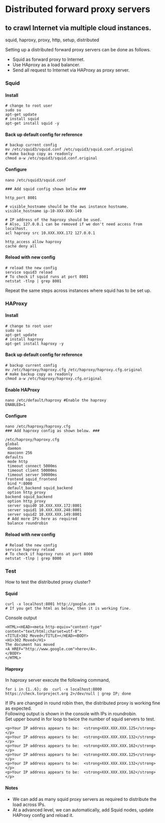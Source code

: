 # Distributed forward proxy servers
## to crawl Internet via multiple cloud instances.
squid, haproxy, proxy, http, setup, distributed

Setting up a distributed forward proxy servers can be done as follows.

* Squid as forward proxy to Internet.
* Use HAproxy as a load balancer.
* Send all request to Internet via HAProxy as proxy server.

### Squid

#### Install
    # change to root user
    sudo su
    apt-get update
    # install squid
    apt-get install squid -y

#### Back up default config for reference
    # backup current config
    mv /etc/squid3/squid.conf /etc/squid3/squid.conf.original
    # make backup copy as readonly
    chmod a-w /etc/squid3/squid.conf.original

#### Configure
    nano /etc/squid3/squid.conf

    ### Add squid config shown below ###

    http_port 8001

    # visible_hostname should be the aws instance hostname.
    visible_hostname ip-10-XXX-XXX-149

    # IP address of the haproxy should be used.
    # Also, 127.0.0.1 can be removed if we don't need access from localhost.
    acl haproxy src 10.XXX.XXX.172 127.0.0.1

    http_access allow haproxy
    cache deny all

#### Reload with new config
    # reload the new config
    service squid3 reload
    # To check if squid runs at port 8001
    netstat -tlnp | grep 8001

Repeat the same steps across instances where squid has to be set up.

### HAProxy

#### Install
    # change to root user
    sudo su
    apt-get update
    # install haproxy
    apt-get install haproxy -y

#### Back up default config for reference
    # backup current config
    mv /etc/haproxy/haproxy.cfg /etc/haproxy/haproxy.cfg.original  
    # make backup copy as readonly
    chmod a-w /etc/haproxy/haproxy.cfg.original

#### Enable HAProxy
    nano /etc/default/haproxy #Enable the haproxy
    ENABLED=1

#### Configure

    nano /etc/haproxy/haproxy.cfg
    ### Add haproxy config as shown below. ###

    /etc/haproxy/haproxy.cfg
    global
     daemon
     maxconn 256
    defaults
     mode http
     timeout connect 5000ms
     timeout client 50000ms
     timeout server 50000ms
    frontend squid_frontend
     bind *:8000
     default_backend squid_backend
     option http_proxy
    backend squid_backend
     option http_proxy
     server squid0 10.XXX.XXX.172:8001
     server squid1 10.XXX.XXX.248:8001
     server squid2 10.XXX.XXX.149:8001
     # Add more IPs here as required
     balance roundrobin

#### Reload with new config
    # Reload the new config
    service haproxy reload
    # To check if haproxy runs at port 8000
    netstat -tlnp | grep 8000


### Test
How to test the distributed proxy cluster?

####  Squid
    curl -x localhost:8001 http://google.com
    # If you get the html as below, then it is working fine.

Console output

    <HTML><HEAD><meta http-equiv="content-type" content="text/html;charset=utf-8">
    <TITLE>302 Moved</TITLE></HEAD><BODY>
    <H1>302 Moved</H1>
    The document has moved
    <A HREF="http://www.google.com">here</A>.
    </BODY>
    </HTML>

#### Haproxy
In haproxy server execute the following command,

    for i in {1..6}; do  curl -x localhost:8000  https://check.torproject.org 2>/dev/null | grep IP; done

If IPs are changed in round robin then, the distributed proxy is working fine as expected.  
Following output is shown in the console with IPs in roundrobin.  
Set upper bound in for loop to twice the number of squid servers to test.


    <p>Your IP address appears to be:  <strong>XXX.XXX.XXX.125</strong></p>
    <p>Your IP address appears to be:  <strong>XXX.XXX.XXX.132</strong></p>
    <p>Your IP address appears to be:  <strong>XXX.XXX.XXX.162</strong></p>
    <p>Your IP address appears to be:  <strong>XXX.XXX.XXX.125</strong></p>
    <p>Your IP address appears to be:  <strong>XXX.XXX.XXX.132</strong></p>
    <p>Your IP address appears to be:  <strong>XXX.XXX.XXX.162</strong></p>


#### Notes
* We can add as many squid proxy servers as required to distribute the load across IPs.
* At a advanced level, we can automatically, add Squid nodes, update HAProxy config and reload it.
